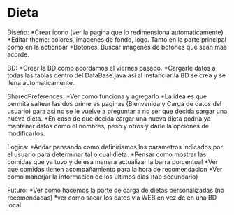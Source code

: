 Dieta
=====
Diseño:
  *Crear icono (ver la pagina que lo redimensiona automaticamente)
  *Editar theme: colores, imagenes de fondo, logo. Tanto en la parte principal como en la actionbar
  *Botones: Buscar imagenes de botones que sean mas acorde.
  
BD:
  *Crear la BD como acordamos el viernes pasado.
  *Cargarle datos a todas las tablas dentro del DataBase.java asi al instanciar la BD se crea y se llena automaticamente.

SharedPreferences:
  *Ver como funciona y agregarlo
  *La idea es que permita saltear las dos primeras paginas (Bienvenida y Carga de datos del usuario) para asi no se le vuelve a preguntar a no ser que decida cargar una nueva dieta.
  *En caso de que decida cargar una nueva dieta podría ya mantener datos como el nombres, peso y otros y darle la opciones de modificarlos.
  
Logica:
  *Andar pensando como definiriamos los parametros indicados por el usuario para determinar tal o cual dieta.
  *Pensar como mostrar las comidas que ya tuvo y de esa manera actualizar la barra porcentual
  *Ver que comidas tienen acompañamiento para la hora de recomendacion
  *Ver como manerjar la informacion de los ultimos dias (tab secundario)
  
Futuro:
  *Ver como hacemos la parte de carga de dietas personalizadas (no recomendadas)
  *ver como sacar los datos via WEB en vez de en una BD local
